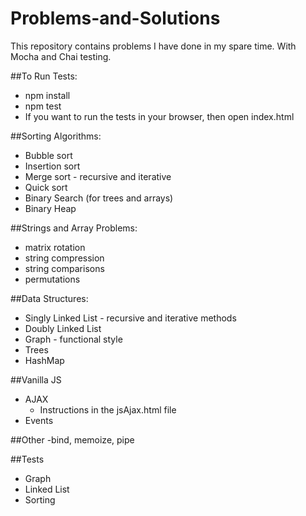 # Problems-and-Solutions
This repository contains problems I have done in my spare time. With Mocha and Chai testing.
<!-- <div>
  <img src="https://cldup.com/xFVFxOioAU.svg" alt="Mocha test framework"/>
  <img alt="ChaiJS" src="http://chaijs.com/img/chai-logo.png" />
</div> -->

##To Run Tests:
- npm install
- npm test
- If you want to run the tests in your browser, then open index.html

##Sorting Algorithms:
- Bubble sort
- Insertion sort
- Merge sort - recursive and iterative
- Quick sort
- Binary Search (for trees and arrays)
- Binary Heap

##Strings and Array Problems:
- matrix rotation
- string compression
- string comparisons
- permutations

##Data Structures:
- Singly Linked List - recursive and iterative methods
- Doubly Linked List
- Graph - functional style
- Trees
- HashMap

##Vanilla JS
- AJAX
  - Instructions in the jsAjax.html file
- Events

##Other
-bind, memoize, pipe

##Tests
- Graph
- Linked List
- Sorting
